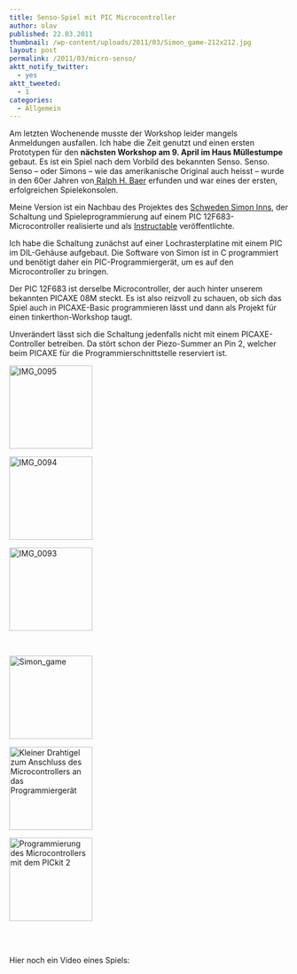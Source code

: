 ```yaml
---
title: Senso-Spiel mit PIC Microcontroller
author: olav
published: 22.03.2011
thumbnail: /wp-content/uploads/2011/03/Simon_game-212x212.jpg
layout: post
permalink: /2011/03/micro-senso/
aktt_notify_twitter:
  - yes
aktt_tweeted:
  - 1
categories:
  - Allgemein
---
```

Am letzten Wochenende musste der Workshop leider mangels Anmeldungen ausfallen. Ich habe die Zeit genutzt und einen ersten Prototypen für den **nächsten Workshop am 9. April im Haus Müllestumpe** gebaut. Es ist ein Spiel nach dem Vorbild des bekannten Senso. Senso. Senso &#8211; oder Simons &#8211; wie das amerikanische Original auch heisst &#8211; wurde in den 60er Jahren von[ Ralph H. Baer][1] erfunden und war eines der ersten, erfolgreichen Spielekonsolen.

Meine Version ist ein Nachbau des Projektes des [Schweden Simon Inns][2], der Schaltung und Spieleprogrammierung auf einem PIC 12F683-Microcontroller realisierte und als [Instructable][3] veröffentlichte.

Ich habe die Schaltung zunächst auf einer Lochrasterplatine mit einem PIC im DIL-Gehäuse aufgebaut. Die Software von Simon ist in C programmiert und benötigt daher ein PIC-Programmiergerät, um es auf den Microcontroller zu bringen.

Der PIC 12F683 ist derselbe Microcontroller, der auch hinter unserem bekannten PICAXE 08M steckt. Es ist also reizvoll zu schauen, ob sich das Spiel auch in PICAXE-Basic programmieren lässt und dann als Projekt für einen tinkerthon-Workshop taugt.

Unverändert lässt sich die Schaltung jedenfalls nicht mit einem PICAXE-Controller betreiben. Da stört schon der Piezo-Summer an Pin 2, welcher beim PICAXE für die Programmierschnittstelle reserviert ist.

<!-- see gallery_shortcode() in wp-includes/media.php -->

<div id='gallery-10' class='gallery galleryid-460 gallery-columns-3 gallery-size-thumbnail'>
  <dl class='gallery-item'>
    <dt class='gallery-icon'>
      <a href='http://wp-tinkerthon.vm.lst.pm/wp-content/uploads/2011/03/IMG_0095-e1300777577112.jpg' rel="lightbox[460]" title="Senso-Spiel mit PIC Microcontroller"><img width="150" height="150" src="http://wp-tinkerthon.vm.lst.pm/wp-content/uploads/2011/03/IMG_0095-150x150.jpg" class="attachment-thumbnail" alt="IMG_0095" /></a>
    </dt>
  </dl>

  <dl class='gallery-item'>
    <dt class='gallery-icon'>
      <a href='http://wp-tinkerthon.vm.lst.pm/wp-content/uploads/2011/03/IMG_0094-e1300777527781.jpg' rel="lightbox[460]" title="Senso-Spiel mit PIC Microcontroller"><img width="150" height="150" src="http://wp-tinkerthon.vm.lst.pm/wp-content/uploads/2011/03/IMG_0094-150x150.jpg" class="attachment-thumbnail" alt="IMG_0094" /></a>
    </dt>
  </dl>

  <dl class='gallery-item'>
    <dt class='gallery-icon'>
      <a href='http://wp-tinkerthon.vm.lst.pm/wp-content/uploads/2011/03/IMG_0093-e1300777547884.jpg' rel="lightbox[460]" title="Senso-Spiel mit PIC Microcontroller"><img width="150" height="150" src="http://wp-tinkerthon.vm.lst.pm/wp-content/uploads/2011/03/IMG_0093-150x150.jpg" class="attachment-thumbnail" alt="IMG_0093" /></a>
    </dt>
  </dl>

  <br style="clear: both" />

  <dl class='gallery-item'>
    <dt class='gallery-icon'>
      <a href='http://wp-tinkerthon.vm.lst.pm/wp-content/uploads/2011/03/Simon_game.jpg' rel="lightbox[460]" title="Senso-Spiel mit PIC Microcontroller"><img width="150" height="150" src="http://wp-tinkerthon.vm.lst.pm/wp-content/uploads/2011/03/Simon_game-150x150.jpg" class="attachment-thumbnail" alt="Simon_game" /></a>
    </dt>
  </dl>

  <dl class='gallery-item'>
    <dt class='gallery-icon'>
      <a href='http://wp-tinkerthon.vm.lst.pm/wp-content/uploads/2011/03/IMG_0076.jpg' rel="lightbox[460]" title="Senso-Spiel mit PIC Microcontroller"><img width="150" height="150" src="http://wp-tinkerthon.vm.lst.pm/wp-content/uploads/2011/03/IMG_0076-150x150.jpg" class="attachment-thumbnail" alt="Kleiner Drahtigel zum Anschluss des Microcontrollers an das Programmiergerät" /></a>
    </dt>
  </dl>

  <dl class='gallery-item'>
    <dt class='gallery-icon'>
      <a href='http://wp-tinkerthon.vm.lst.pm/wp-content/uploads/2011/03/IMG_0075-e1300790314409.jpg' rel="lightbox[460]" title="Senso-Spiel mit PIC Microcontroller"><img width="150" height="150" src="http://wp-tinkerthon.vm.lst.pm/wp-content/uploads/2011/03/IMG_0075-150x150.jpg" class="attachment-thumbnail" alt="Programmierung des Microcontrollers mit dem PICkit 2" /></a>
    </dt>
  </dl>

  <br style="clear: both" /> <br style='clear: both;' />
</div>

Hier noch ein Video eines Spiels:

 [1]: http://www.ralphbaer.com/
 [2]: http://www.waitingforfriday.com/
 [3]: http://www.instructables.com/id/MicroSimon/
